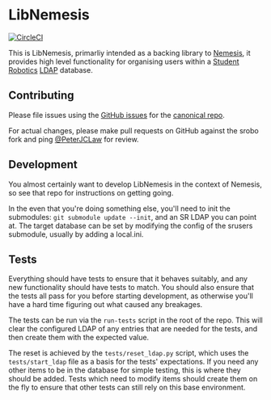 # LibNemesis

[![CircleCI](https://circleci.com/gh/srobo/libnemesis.svg?style=svg)](https://circleci.com/gh/srobo/libnemesis)

This is LibNemesis, primarliy intended as a backing library to
[Nemesis](https://github.com/srobo/nemesis), it provides high level
functionality for organising users within a [Student Robotics](https://studentrobotics.org)
[LDAP](https://www.studentrobotics.org/trac/wiki/LDAP) database.


## Contributing

Please file issues using the [GitHub issues](https://github.com/srobo/libnemesis/issues)
for the [canonical repo](https://github.com/srobo/libnemesis).

For actual changes, please make pull requests on GitHub against the srobo fork
and ping [@PeterJCLaw](https://github.com/PeterJCLaw) for review.

## Development

You almost certainly want to develop LibNemesis in the context of Nemesis,
so see that repo for instructions on getting going.

In the even that you're doing something else, you'll need to init the
submodules: `git submodule update --init`, and an SR LDAP you can point at.
The target database can be set by modifying the config of the srusers
submodule, usually by adding a local.ini.

## Tests

Everything should have tests to ensure that it behaves suitably, and any
new functionality should have tests to match. You should also ensure that
the tests all pass for you before starting development, as otherwise you'll
have a hard time figuring out what caused any breakages.

The tests can be run via the `run-tests` script in the root of the repo.
This will clear the configured LDAP of any entries that are needed for the
tests, and then create them with the expected value.

The reset is achieved by the `tests/reset_ldap.py` script, which uses the
 `tests/start_ldap` file as a basis for the tests' expectations.
If you need any other items to be in the database for simple testing,
 this is where they should be added.
Tests which need to modify items should create them on the fly to ensure
that other tests can still rely on this base environment.
